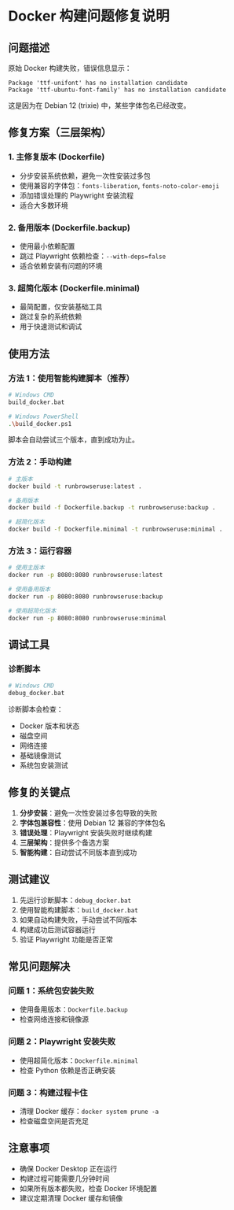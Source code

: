 # Docker 构建问题修复说明

## 问题描述

原始 Docker 构建失败，错误信息显示：

```
Package 'ttf-unifont' has no installation candidate
Package 'ttf-ubuntu-font-family' has no installation candidate
```

这是因为在 Debian 12 (trixie) 中，某些字体包名已经改变。

## 修复方案（三层架构）

### 1. 主修复版本 (Dockerfile)

- 分步安装系统依赖，避免一次性安装过多包
- 使用兼容的字体包：`fonts-liberation`, `fonts-noto-color-emoji`
- 添加错误处理的 Playwright 安装流程
- 适合大多数环境

### 2. 备用版本 (Dockerfile.backup)

- 使用最小依赖配置
- 跳过 Playwright 依赖检查：`--with-deps=false`
- 适合依赖安装有问题的环境

### 3. 超简化版本 (Dockerfile.minimal)

- 最简配置，仅安装基础工具
- 跳过复杂的系统依赖
- 用于快速测试和调试

## 使用方法

### 方法 1：使用智能构建脚本（推荐）

```bash
# Windows CMD
build_docker.bat

# Windows PowerShell
.\build_docker.ps1
```

脚本会自动尝试三个版本，直到成功为止。

### 方法 2：手动构建

```bash
# 主版本
docker build -t runbrowseruse:latest .

# 备用版本
docker build -f Dockerfile.backup -t runbrowseruse:backup .

# 超简化版本
docker build -f Dockerfile.minimal -t runbrowseruse:minimal .
```

### 方法 3：运行容器

```bash
# 使用主版本
docker run -p 8080:8080 runbrowseruse:latest

# 使用备用版本
docker run -p 8080:8080 runbrowseruse:backup

# 使用超简化版本
docker run -p 8080:8080 runbrowseruse:minimal
```

## 调试工具

### 诊断脚本

```bash
# Windows CMD
debug_docker.bat
```

诊断脚本会检查：

- Docker 版本和状态
- 磁盘空间
- 网络连接
- 基础镜像测试
- 系统包安装测试

## 修复的关键点

1. **分步安装**：避免一次性安装过多包导致的失败
2. **字体包兼容性**：使用 Debian 12 兼容的字体包名
3. **错误处理**：Playwright 安装失败时继续构建
4. **三层架构**：提供多个备选方案
5. **智能构建**：自动尝试不同版本直到成功

## 测试建议

1. 先运行诊断脚本：`debug_docker.bat`
2. 使用智能构建脚本：`build_docker.bat`
3. 如果自动构建失败，手动尝试不同版本
4. 构建成功后测试容器运行
5. 验证 Playwright 功能是否正常

## 常见问题解决

### 问题 1：系统包安装失败

- 使用备用版本：`Dockerfile.backup`
- 检查网络连接和镜像源

### 问题 2：Playwright 安装失败

- 使用超简化版本：`Dockerfile.minimal`
- 检查 Python 依赖是否正确安装

### 问题 3：构建过程卡住

- 清理 Docker 缓存：`docker system prune -a`
- 检查磁盘空间是否充足

## 注意事项

- 确保 Docker Desktop 正在运行
- 构建过程可能需要几分钟时间
- 如果所有版本都失败，检查 Docker 环境配置
- 建议定期清理 Docker 缓存和镜像
